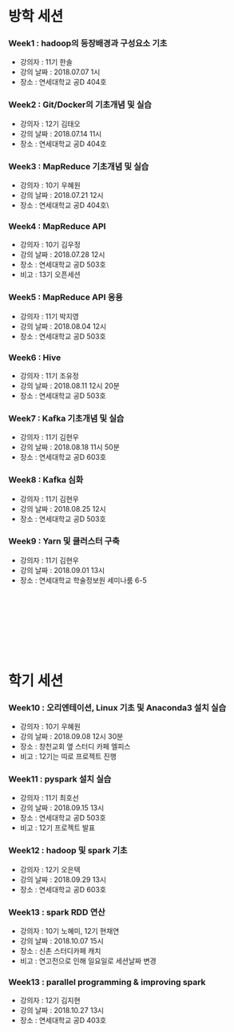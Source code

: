 # 방학 세션
### Week1 : hadoop의 등장배경과 구성요소 기초 
- 강의자 : 11기 한솔
- 강의 날짜 : 2018.07.07 1시
- 장소 : 연세대학교 공D 404호

### Week2 : Git/Docker의 기초개념 및 실습
- 강의자 : 12기 김태오
- 강의 날짜 : 2018.07.14 11시
- 장소 : 연세대학교 공D 404호

### Week3 : MapReduce 기초개념 및 실습
- 강의자 : 10기 우혜원
- 강의 날짜 : 2018.07.21 12시
- 장소 : 연세대학교 공D 404호\

### Week4 : MapReduce API
- 강의자 : 10기 김우정
- 강의 날짜 : 2018.07.28 12시
- 장소 : 연세대학교 공D 503호
- 비고 : 13기 오픈세션

### Week5 : MapReduce API 응용
- 강의자 : 11기 박지영
- 강의 날짜 : 2018.08.04 12시
- 장소 : 연세대학교 공D 503호

### Week6 : Hive
- 강의자 : 11기 조유정
- 강의 날짜 : 2018.08.11 12시 20분
- 장소 : 연세대학교 공D 503호

### Week7 : Kafka 기초개념 및 실습
- 강의자 : 11기 김현우
- 강의 날짜 : 2018.08.18 11시 50분
- 장소 : 연세대학교 공D 603호

### Week8 : Kafka 심화 
- 강의자 : 11기 김현우
- 강의 날짜 : 2018.08.25 12시 
- 장소 : 연세대학교 공D 503호

### Week9 : Yarn 및 클러스터 구축 
- 강의자 : 11기 김현우
- 강의 날짜 : 2018.09.01 13시 
- 장소 : 연세대학교 학술정보원 세미나룸 6-5

<br></br>
-----
<br></br>

# 학기 세션 
### Week10 : 오리엔테이션, Linux 기초 및 Anaconda3 설치 실습
- 강의자 : 10기 우혜원
- 강의 날짜 : 2018.09.08 12시 30분 
- 장소 : 창천교회 옆 스터디 카페 엘피스
- 비고 : 12기는 띠로 프로젝트 진행  

### Week11 : pyspark 설치 실습
- 강의자 : 11기 최호선
- 강의 날짜 : 2018.09.15 13시
- 장소 : 연세대학교 공D 503호
- 비고 : 12기 프로젝트 발표

### Week12 : hadoop 및 spark 기초
- 강의자 : 12기 오은텍
- 강의 날짜 : 2018.09.29 13시
- 장소 : 연세대학교 공D 603호

### Week13 : spark RDD 연산
- 강의자 : 10기 노혜미, 12기 현채연
- 강의 날짜 : 2018.10.07 15시
- 장소 : 신촌 스터디카페 캐치
- 비고 : 연고전으로 인해 일요일로 세션날짜 변경

### Week13 : parallel programming & improving spark
- 강의자 : 12기 김지현
- 강의 날짜 : 2018.10.27 13시
- 장소 : 연세대학교 공D 403호

